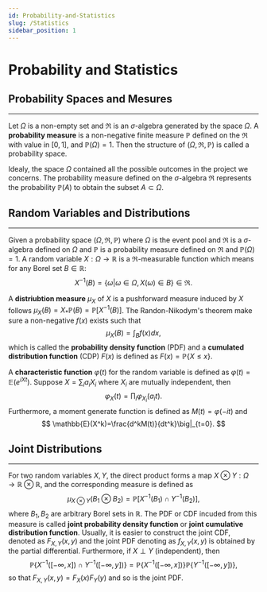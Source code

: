 ```yaml
---
id: Probability-and-Statistics
slug: /Statistics
sidebar_position: 1
---
```


# Probability and Statistics

## Probability Spaces and Mesures
---
Let $\Omega$ is a non-empty set and $\mathfrak{R}$ is an $\sigma$-algebra generated by the space $\Omega$. A **probability measure** is a non-negative finite measure $\mathbb{P}$ defined on the $\mathfrak{R}$ with value in $[0,1]$, and $\mathbb{P}(\Omega)=1$. Then the structure of $(\Omega,\mathfrak{R},\mathbb{P})$ is called a probability space. 

Idealy, the space $\Omega$ contained all the possible outcomes in the project we concerns. The probability measure defined on the $\sigma$-algebra $\mathfrak{R}$ represents the probability $\mathbb{P}(A)$ to obtain the subset $A\subset \Omega$. 


## Random Variables and Distributions
---
Given a probability space $(\Omega, \mathfrak{R},\mathbb{P})$ where $\Omega$ is the event pool and $\mathfrak{R}$ is a $\sigma$-algebra defined on $\Omega$ and $\mathbb{P}$ is a probability measure defined on $\mathfrak{R}$ and $\mathbb{P}(\Omega)=1$. A random variable $X:\Omega\to \mathbb{R}$ is a $\mathfrak{R}$-measurable function which means for any Borel set $B\in\mathbb{R}$:
$$
X^{-1}(B)=\lbrace\omega|\omega\in\Omega, X(\omega)\in B\rbrace \in\mathfrak{R}.
$$

A **distriubtion measure** $\mu_X$ of $X$ is a pushforward measure induced by $X$ follows $\mu_X(B)=X_*\mathbb{P}(B)=\mathbb{P}[X^{-1}(B)]$. The Randon-Nikodym's theorem make sure a non-negative $f(x)$ exists such that
$$
\mu_X(B)=\int_Bf(x)dx,
$$
which is called the **probability density function** (PDF) and a **cumulated distribution function** (CDP) $F(x)$ is defined as $F(x)=\mathbb{P}\lbrace X\le x\rbrace$. 

A **characteristic function** $\varphi(t)$ for the random variable is defined as $\varphi(t)=\mathbb{E}(e^{iXt})$. Suppose $X=\sum_ia_iX_i$ where $X_i$ are mutually independent, then 
$$
\varphi_X(t)=\prod_i\varphi_{X_i}(a_it).
$$
Furthermore, a moment generate function is defined as $M(t)=\varphi(-it)$ and 
$$
\mathbb{E}(X^k)=\frac{d^kM(t)}{dt^k}\big|_{t=0}.
$$


## Joint Distributions
---

For two random variables $X,Y$, the direct product forms a map $X\otimes Y:\Omega\to \mathbb{R}\otimes\mathbb{R}$, and the corresponding measure is defined as
$$
\mu_{X\otimes Y}(B_1\otimes B_2)=\mathbb{P}[X^{-1}(B_1)\cap Y^{-1}(B_2)],
$$
where $B_1,B_2$ are arbitrary Borel sets in $\mathbb{R}$. The PDF or CDF incuded from this measure is called **joint probability density function** or **joint cumulative distribution function**. Usually, it is easier to construct the joint CDF, denoted as $F_{X,Y}(x,y)$ and the joint PDF denoting as $f_{X,Y}(x,y)$ is obtained by the partial differential. Furthermore, if $X\perp Y$ (independent), then
$$
\mathbb{P}\left\lbrace X^{-1}\big([-\infty,x]\big)\cap Y^{-1}\big([-\infty,y]\big)\right\rbrace =\mathbb{P}\left\lbrace X^{-1}\big([-\infty,x]\big)\right\rbrace \mathbb{P}\left\lbrace Y^{-1}\big([-\infty,y]\big)\right\rbrace,
$$ 
so that $F_{X,Y}(x,y)=F_X(x)F_Y(y)$ and so is the joint PDF. 

